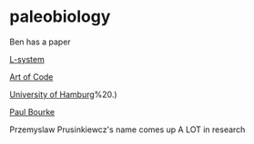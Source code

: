 # paleobiology
Ben has a paper

[L-system](https://en.wikipedia.org/wiki/L-system)

[Art of Code](https://natureofcode.com/fractals/)

[University of Hamburg](https://www1.biologie.uni-hamburg.de/b-online/e28_3/lsys.html#:~:text=L%2Dsystems%20are%20a%20mathematical,%3B%20Prusinkiewicz%20and%20Lindenmayer%201991)%20.)

[Paul Bourke](https://paulbourke.net/fractals/lsys/)

Przemyslaw Prusinkiewcz's name comes up A LOT in research
